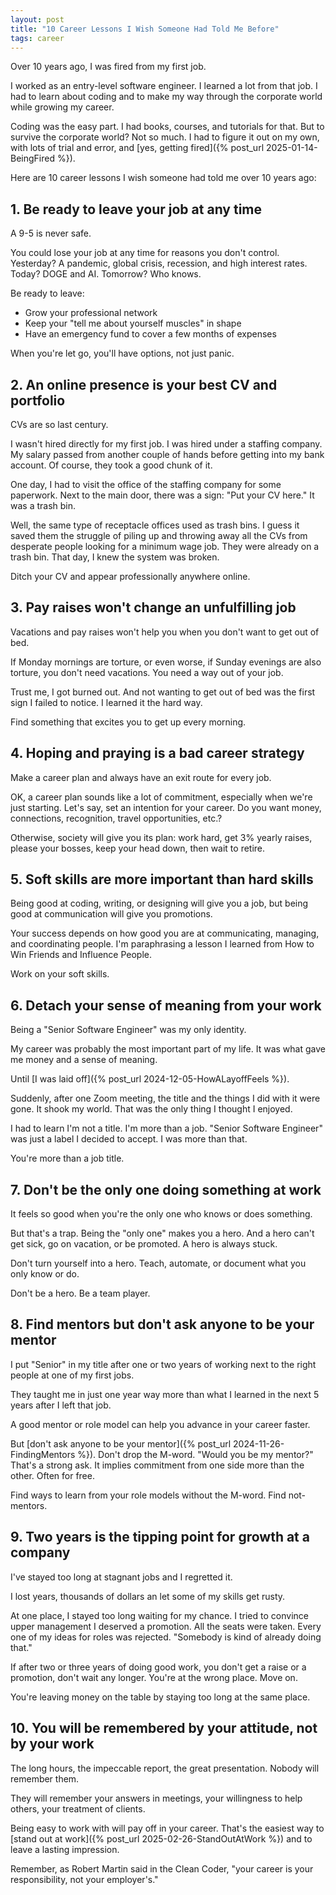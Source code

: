 ```yaml
---
layout: post
title: "10 Career Lessons I Wish Someone Had Told Me Before"
tags: career
---
```


Over 10 years ago, I was fired from my first job.

I worked as an entry-level software engineer. I learned a lot from that job. I had to learn about coding and to make my way through the corporate world while growing my career.

Coding was the easy part. I had books, courses, and tutorials for that. But to survive the corporate world? Not so much. I had to figure it out on my own, with lots of trial and error, and [yes, getting fired]({% post_url 2025-01-14-BeingFired %}).

Here are 10 career lessons I wish someone had told me over 10 years ago:

## 1. Be ready to leave your job at any time

A 9-5 is never safe.

You could lose your job at any time for reasons you don't control. Yesterday? A pandemic, global crisis, recession, and high interest rates. Today? DOGE and AI. Tomorrow? Who knows.

Be ready to leave:
* Grow your professional network
* Keep your "tell me about yourself muscles" in shape
* Have an emergency fund to cover a few months of expenses

When you're let go, you'll have options, not just panic.

## 2. An online presence is your best CV and portfolio

CVs are so last century.

I wasn't hired directly for my first job. I was hired under a staffing company. My salary passed from another couple of hands before getting into my bank account. Of course, they took a good chunk of it.

One day, I had to visit the office of the staffing company for some paperwork. Next to the main door, there was a sign: "Put your CV here." It was a trash bin.

Well, the same type of receptacle offices used as trash bins. I guess it saved them the struggle of piling up and throwing away all the CVs from desperate people looking for a minimum wage job. They were already on a trash bin. That day, I knew the system was broken.

Ditch your CV and appear professionally anywhere online.

## 3. Pay raises won't change an unfulfilling job

Vacations and pay raises won't help you when you don't want to get out of bed.

If Monday mornings are torture, or even worse, if Sunday evenings are also torture, you don't need vacations. You need a way out of your job.

Trust me, I got burned out. And not wanting to get out of bed was the first sign I failed to notice. I learned it the hard way.

Find something that excites you to get up every morning. 

## 4. Hoping and praying is a bad career strategy

Make a career plan and always have an exit route for every job.

OK, a career plan sounds like a lot of commitment, especially when we're just starting. Let's say, set an intention for your career. Do you want money, connections, recognition, travel opportunities, etc.?

Otherwise, society will give you its plan: work hard, get 3% yearly raises, please your bosses, keep your head down, then wait to retire. 

## 5. Soft skills are more important than hard skills

Being good at coding, writing, or designing will give you a job, but being good at communication will give you promotions.

Your success depends on how good you are at communicating, managing, and coordinating people. I'm paraphrasing a lesson I learned from How to Win Friends and Influence People.

Work on your soft skills.

## 6. Detach your sense of meaning from your work

Being a "Senior Software Engineer" was my only identity.

My career was probably the most important part of my life. It was what gave me money and a sense of meaning.

Until [I was laid off]({% post_url 2024-12-05-HowALayoffFeels %}).

Suddenly, after one Zoom meeting, the title and the things I did with it were gone. It shook my world. That was the only thing I thought I enjoyed.

I had to learn I'm not a title. I'm more than a job. "Senior Software Engineer" was just a label I decided to accept. I was more than that.

You're more than a job title.

## 7. Don't be the only one doing something at work

It feels so good when you're the only one who knows or does something.

But that's a trap. Being the "only one" makes you a hero. And a hero can't get sick, go on vacation, or be promoted. A hero is always stuck.

Don't turn yourself into a hero. Teach, automate, or document what you only know or do.

Don't be a hero. Be a team player.

## 8. Find mentors but don't ask anyone to be your mentor

I put "Senior" in my title after one or two years of working next to the right people at one of my first jobs.

They taught me in just one year way more than what I learned in the next 5 years after I left that job.

A good mentor or role model can help you advance in your career faster.

But [don't ask anyone to be your mentor]({% post_url 2024-11-26-FindingMentors %}). Don't drop the M-word. "Would you be my mentor?" That's a strong ask. It implies commitment from one side more than the other. Often for free.

Find ways to learn from your role models without the M-word. Find not-mentors.

## 9. Two years is the tipping point for growth at a company

I've stayed too long at stagnant jobs and I regretted it.

I lost years, thousands of dollars an let some of my skills get rusty.

At one place, I stayed too long waiting for my chance. I tried to convince upper management I deserved a promotion. All the seats were taken. Every one of my ideas for roles was rejected. "Somebody is kind of already doing that."

If after two or three years of doing good work, you don't get a raise or a promotion, don't wait any longer. You're at the wrong place. Move on.

You're leaving money on the table by staying too long at the same place.

## 10. You will be remembered by your attitude, not by your work

The long hours, the impeccable report, the great presentation. Nobody will remember them.

They will remember your answers in meetings, your willingness to help others, your treatment of clients.

Being easy to work with will pay off in your career. That's the easiest way to [stand out at work]({% post_url 2025-02-26-StandOutAtWork %}) and to leave a lasting impression.

Remember, as Robert Martin said in the Clean Coder, "your career is your responsibility, not your employer's."
